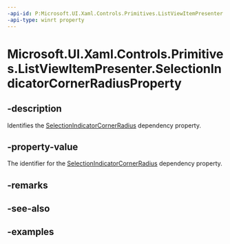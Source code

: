 ```yaml
---
-api-id: P:Microsoft.UI.Xaml.Controls.Primitives.ListViewItemPresenter.SelectionIndicatorCornerRadiusProperty
-api-type: winrt property
---
```


# Microsoft.UI.Xaml.Controls.Primitives.ListViewItemPresenter.SelectionIndicatorCornerRadiusProperty

<!--
public static Microsoft.UI.Xaml.DependencyProperty SelectionIndicatorCornerRadiusProperty { get; }
-->


## -description

Identifies the [SelectionIndicatorCornerRadius](listviewitempresenter_selectionindicatorcornerradius.md) dependency property.

## -property-value

The identifier for the [SelectionIndicatorCornerRadius](listviewitempresenter_selectionindicatorcornerradius.md) dependency property.

## -remarks

## -see-also

## -examples


